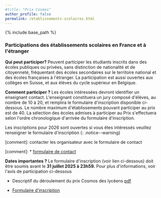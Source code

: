 ```yaml
---
#title: "Prix Cosmos"
author_profile: false
permalink: /etablissements-scolaires.html
---
```


{% include base_path %}



### Participations des établissements scolaires en France et à l'étranger



**Qui peut participer?**
Peuvent participer les étudiants inscrits dans des écoles publiques ou privées, sans distinction de nationalité et de citoyenneté, fréquentant des écoles secondaires sur le territoire national et des écoles françaises à l'étranger. La participation est aussi ouvertes aux collèges en Suisse, et aux élèves du cycle supérieur en Belgique.

**Comment participer ?** Les écoles intéressées devront identifier un enseignant contact. L'enseignant constituera un  jury composé d'élèves, au nombre de 10 à 20, et remplira le formulaire d'inscription disponible ci-dessous. Le nombre maximum d'établissements pouvant participer au prix est de 40. La sélection des écoles admises à participer au Prix s'effectuera selon l'ordre chronologique d'arrivée du formulaire d'inscription.

Les inscriptions pour 2026 sont ouvertes si vous êtes intéressés veuillez renseigner le formulaire d'inscription
{: .notice--warning}

[comment]: contacter les organisateur avec le formulaire de contact


[comment]: * [formulaire de contact](https://forms.gle/SQXR2a2NR6ugDSj1A)

**Dates importantes ?** Le formulaire d'inscription (voir lien ci-dessous) doit être soumis avant le **31 juillet 2025 à 23h59.**
Pour plus d'informations, voir l'avis de participation ci-dessous

* Descriptif du déroulement du prix Cosmos des lycéens [pdf](/files/PrixCosmos-livret-lycees.pdf)

* [Formulaire d'inscription](https://docs.google.com/forms/d/1LEoLW975NPIiQdp8iZvyGalnBTq_SVvEkmvWnl9hUTo/edit)
